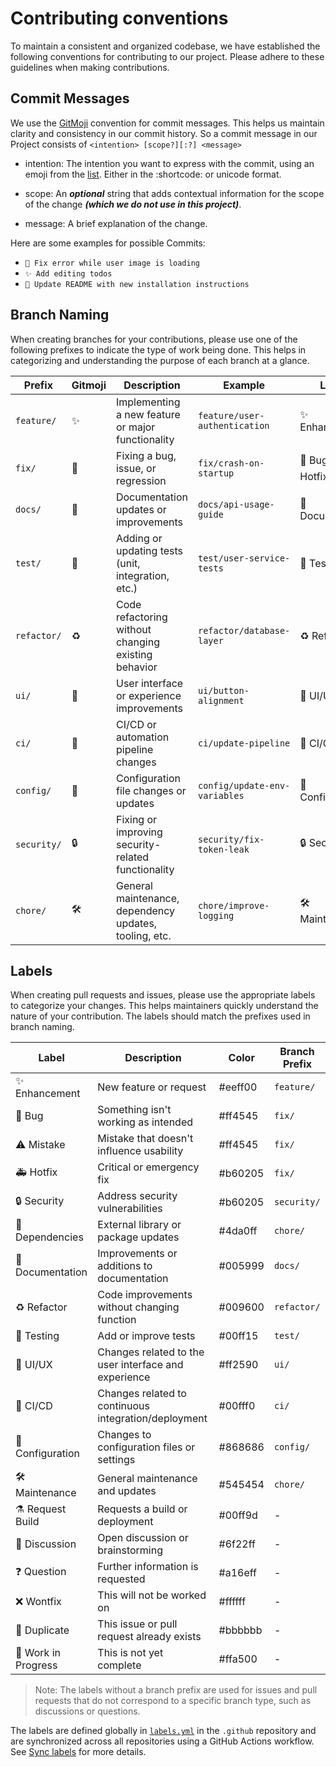 # Contributing conventions

To maintain a consistent and organized codebase, we have established the following conventions for contributing to our project. Please adhere to these guidelines when making contributions.

## Commit Messages

We use the [GitMoji](https://gitmoji.dev/) convention for commit messages. This helps us maintain clarity and consistency in our commit history. So a commit message in our Project consists of `<intention> [scope?][:?] <message>`

-   intention: The intention you want to express with the commit, using an emoji from the [list](https://gitmoji.dev/). Either in the :shortcode: or unicode format.

-   scope: An _**optional**_ string that adds contextual information for the scope of the change _**(which we do not use in this project)**_.

-   message: A brief explanation of the change.

Here are some examples for possible Commits:

-   `🐛 Fix error while user image is loading`
-   `✨ Add editing todos`
-   `📝 Update README with new installation instructions`

## Branch Naming

When creating branches for your contributions, please use one of the following prefixes to indicate the type of work being done. This helps in categorizing and understanding the purpose of each branch at a glance.

| Prefix      | Gitmoji | Description                                            | Example                       | Labels             |
| ----------- | ------- | ------------------------------------------------------ | ----------------------------- | ------------------ |
| `feature/`  | ✨      | Implementing a new feature or major functionality      | `feature/user-authentication` | ✨ Enhancement     |
| `fix/`      | 🐛      | Fixing a bug, issue, or regression                     | `fix/crash-on-startup`        | 🐛 Bug, 🚑️ Hotfix |
| `docs/`     | 📝      | Documentation updates or improvements                  | `docs/api-usage-guide`        | 📝 Documentation   |
| `test/`     | 🧪      | Adding or updating tests (unit, integration, etc.)     | `test/user-service-tests`     | 🧪 Testing         |
| `refactor/` | ♻️      | Code refactoring without changing existing behavior    | `refactor/database-layer`     | ♻️ Refactor        |
| `ui/`       | 💄      | User interface or experience improvements              | `ui/button-alignment`         | 💄 UI/UX           |
| `ci/`       | 👷      | CI/CD or automation pipeline changes                   | `ci/update-pipeline`          | 👷 CI/CD           |
| `config/`   | 🔧      | Configuration file changes or updates                  | `config/update-env-variables` | 🔧 Configuration   |
| `security/` | 🔒️     | Fixing or improving security-related functionality     | `security/fix-token-leak`     | 🔒️ Security       |
| `chore/`    | 🛠️      | General maintenance, dependency updates, tooling, etc. | `chore/improve-logging`       | 🛠️ Maintenance     |

## Labels

When creating pull requests and issues, please use the appropriate labels to categorize your changes. This helps maintainers quickly understand the nature of your contribution. The labels should match the prefixes used in branch naming.

| Label               | Description                                          | Color   | Branch Prefix |
| ------------------- | ---------------------------------------------------- | ------- | ------------- |
| ✨ Enhancement      | New feature or request                               | #eeff00 | `feature/`    |
| 🐛 Bug              | Something isn't working as intended                  | #ff4545 | `fix/`        |
| ⚠️ Mistake          | Mistake that doesn't influence usability             | #ff4545 | `fix/`        |
| 🚑️ Hotfix          | Critical or emergency fix                            | #b60205 | `fix/`        |
| 🔒️ Security        | Address security vulnerabilities                     | #b60205 | `security/`   |
| 📌 Dependencies     | External library or package updates                  | #4da0ff | `chore/`      |
| 📝 Documentation    | Improvements or additions to documentation           | #005999 | `docs/`       |
| ♻️ Refactor         | Code improvements without changing function          | #009600 | `refactor/`   |
| 🧪 Testing          | Add or improve tests                                 | #00ff15 | `test/`       |
| 💄 UI/UX            | Changes related to the user interface and experience | #ff2590 | `ui/`         |
| 👷 CI/CD            | Changes related to continuous integration/deployment | #00fff0 | `ci/`         |
| 🔧 Configuration    | Changes to configuration files or settings           | #868686 | `config/`     |
| 🛠️ Maintenance      | General maintenance and updates                      | #545454 | `chore/`      |
| ⚗️ Request Build    | Requests a build or deployment                       | #00ff9d | -             |
| 💬 Discussion       | Open discussion or brainstorming                     | #6f22ff | -             |
| ❓ Question         | Further information is requested                     | #a16eff | -             |
| ❌ Wontfix          | This will not be worked on                           | #ffffff | -             |
| 🔄 Duplicate        | This issue or pull request already exists            | #bbbbbb | -             |
| 🚧 Work in Progress | This is not yet complete                             | #ffa500 | -             |

> Note: The labels without a branch prefix are used for issues and pull requests that do not correspond to a specific branch type, such as discussions or questions.

The labels are defined globally in [`labels.yml`](https://github.com/RubberDuckCrew/.github/blob/main/configs/conventions/labels.yml) in the `.github` repository and are synchronized across all repositories using a GitHub Actions workflow. See [Sync labels](/development/ci-cd#sync-labels) for more details.
